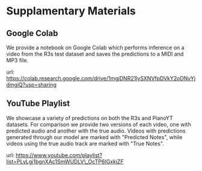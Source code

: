 # Supplamentary Materials

## Google Colab
We provide a notebook on Google Colab which performs inference on a video from the R3s test dataset and saves the predictions to a MIDI and MP3 file.

url: https://colab.research.google.com/drive/1mgjDNR21lySXNVfpDVkY2oDNvYjdmgiQ?usp=sharing

## YouTube Playlist
We showcase a variety of predictions on both the R3s and PianoYT datasets.
For comparison we provide two versions of each video, one with predicted audio and another with the true audio.
Videos with predictions generated through our model are marked with "Predicted Notes", while videos using the true audio track are marked with "True Notes". 

url: https://www.youtube.com/playlist?list=PLyLgj1bgnXAc1SmWUDLV\_OcTP6IGxkjZF
